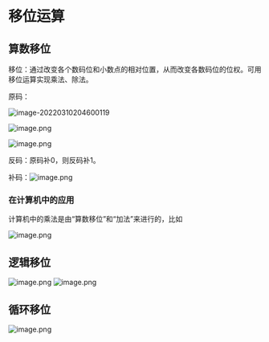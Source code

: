 # 移位运算

## 算数移位

移位：通过改变各个数码位和小数点的相对位置，从而改变各数码位的位权。可用移位运算实现乘法、除法。

原码：

![image-20220310204600119](C:\Users\seaEliy\Documents\MyDocument\文档\湾大二手\image\image-20220310204600119.png)

![image.png](https://pic.rmb.bdstatic.com/bjh/cba40a0263ed9d6cd98e36e34d359438.jpeg)

![image.png](https://pic.rmb.bdstatic.com/bjh/285dca619a146f6aad5721598c4af45d.jpeg)

反码：原码补0，则反码补1。

补码：![image.png](https://pic.rmb.bdstatic.com/bjh/f688873bc1f234afa60840089dcfa9f3.jpeg)

### 在计算机中的应用

计算机中的乘法是由“算数移位”和“加法”来进行的，比如

![image.png](https://pic.rmb.bdstatic.com/bjh/ed4f1b47f5a876e7a75ed1d0c442ee05.jpeg)

## 逻辑移位

![image.png](https://pic.rmb.bdstatic.com/bjh/78aa3064aa2362b0d204e1a6cf88381e.jpeg)
![image.png](https://pic.rmb.bdstatic.com/bjh/3325d8bb54c86c26a088a1b4cac88053.jpeg)

## 循环移位

![image.png](https://pic.rmb.bdstatic.com/bjh/f18bd80433a8640e5476f4522177c5f1.jpeg)
